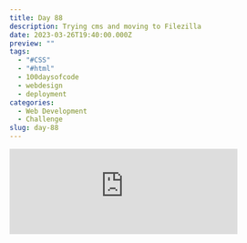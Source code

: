 ```yaml
---
title: Day 88
description: Trying cms and moving to Filezilla
date: 2023-03-26T19:40:00.000Z
preview: ""
tags:
  - "#CSS"
  - "#html"
  - 100daysofcode
  - webdesign
  - deployment
categories:
  - Web Development
  - Challenge
slug: day-88
---
```

<iframe src="https://mastodontech.de/@larnius/110091751213704340/embed" class="mastodon-embed" style="max-width: 100%; border: 0" width="400" allowfullscreen="allowfullscreen"></iframe><script src="https://mastodontech.de/embed.js" async="async"></script>